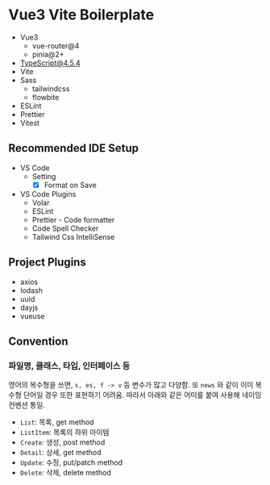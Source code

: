 # Vue3 Vite Boilerplate

- Vue3
  - vue-router@4
  - pinia@2+
- TypeScript@4.5.4
- Vite
- Sass
  - tailwindcss
  - flowbite
- ESLint
- Prettier
- Vitest

## Recommended IDE Setup

- VS Code
  - Setting
    - [x] Format on Save
- VS Code Plugins
  - Volar
  - ESLint
  - Prettier - Code formatter
  - Code Spell Checker
  - Tailwind Css IntelliSense

## Project Plugins

- axios
- lodash
- uuid
- dayjs
- vueuse

## Convention

### 파일명, 클래스, 타입, 인터페이스 등

영어의 복수형을 쓰면, `s, es, f -> v` 등 변수가 많고 다양함.
또 `news` 와 같이 이미 복수형 단어일 경우 또한 표현하기 어려움.
따라서 아래와 같은 어미를 붙여 사용해 네이밍 컨벤션 통일.

- `List`: 목록, get method
- `ListItem`: 목록의 하위 아이템
- `Create`: 생성, post method
- `Detail`: 상세, get method
- `Update`: 수정, put/patch method
- `Delete`: 삭제, delete method

